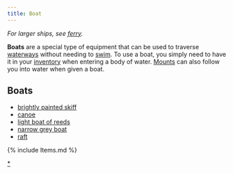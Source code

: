 ```yaml
---
title: Boat
---
```


*For larger ships, see [ferry](ferry "wikilink").*

**Boats** are a special type of equipment that can be used to traverse
[waterways](waterways "wikilink") without needing to
[swim](swim "wikilink"). To use a boat, you simply need to have it in
your [inventory](inventory "wikilink") when entering a body of water.
[Mounts](Mount "wikilink") can also follow you into water when given a
boat.

## Boats

- [brightly painted skiff](brightly_painted_skiff "wikilink")
- [canoe](canoe "wikilink")
- [light boat of reeds](light_boat_of_reeds "wikilink")
- [narrow grey boat](narrow_grey_boat "wikilink")
- [raft](raft "wikilink")

{% include Items.md %}

[\*](Category:_Boats "wikilink")